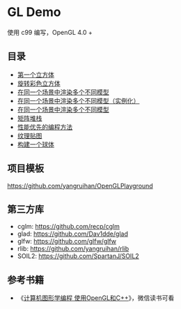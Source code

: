 # GL Demo

使用 c99 编写，OpenGL 4.0 +

## 目录

- [第一个立方体](./projects/p4_5_1)
- [旋转彩色立方体](./projects/p4_5_2)
- [在同一个场景中渲染多个不同模型](./projects/p4_6_1)
- [在同一个场景中渲染多个不同模型（实例化）](./projects/p4_6_2)
- [在同一个场景中渲染多个不同模型](./projects/p4_7_1)
- [矩阵堆栈](./projects/p4_8_1)
- [性能优先的编程方法](./projects/p4_11_1)
- [纹理贴图](./projects/p5_3_1)
- [构建一个球体](./projects/p6_1_1)

## 项目模板

https://github.com/yangruihan/OpenGLPlayground

## 第三方库

- cglm: https://github.com/recp/cglm
- glad: https://github.com/Dav1dde/glad
- glfw: https://github.com/glfw/glfw
- rlib: https://github.com/yangruihan/rlib
- SOIL2: https://github.com/SpartanJ/SOIL2

## 参考书籍

- 《[计算机图形学编程 使用OpenGL和C++](https://book.douban.com/subject/34987432/)》，微信读书可看
